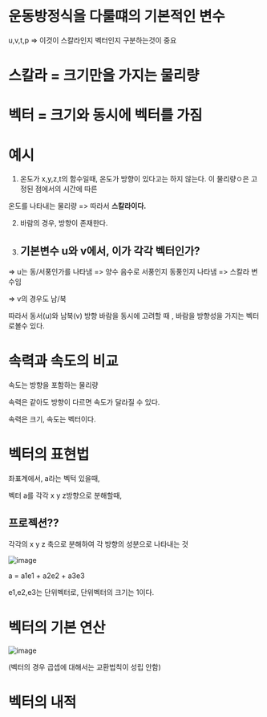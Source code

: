 # 운동방정식을 다룰떄의 기본적인 변수
u,v,t,p => 이것이 스칼라인지 벡터인지 구분하는것이 중요

# 스칼라 = 크기만을 가지는 물리량

# 벡터 = 크기와 동시에 벡터를 가짐

# 예시
1) 온도가 x,y,z,t의 함수일때, 온도가 방향이 있다고는 하지 않는다. 이 물리량ㅇ은 고정된 점에서의 시간에 따른 

온도를 나타내는 물리량 => 따라서 __스칼라이다.__

2) 바람의 경우, 방향이 존재한다. 

3) ## 기본변수 u와 v에서,  이가 각각 벡터인가? 
=> u는 동/서풍인가를 나타냄  => 양수 음수로 서풍인지 동풍인지 나타냄 => 스칼라 변수임

=> v의 경우도 남/북

따라서 동서(u)와 남북(v) 방향 바람을 동시에 고려할 때 , 바람을 방향성을 가지는 벡터로볼수 있다. 

# 속력과 속도의 비교

속도는 방향을 포함하는 물리량

속력은 같아도 방향이 다르면 속도가 달라질 수 있다.

속력은 크기, 속도는 벡터이다.

# 벡터의 표현법

좌표계에서, a라는 벡턱 있을때,

벡터 a를 각각 x y z방향으로 분해할때, 

## 프로젝션??

각각의 x y z 축으로 분해하여 각 방향의 성분으로 나타내는 것

![image](https://user-images.githubusercontent.com/73323188/126039257-bbd4b114-92b0-4d7b-bd3b-dc6a9a730b10.png)

a = a1e1 + a2e2 + a3e3 

e1,e2,e3는 단위벡터로, 단위벡터의 크기는 1이다.



# 벡터의 기본 연산

![image](https://user-images.githubusercontent.com/73323188/126040523-020e7bc7-f68b-4a94-a759-934a371b9ece.png)

(벡터의 경우 곱셉에 대해서는 교환법칙이 성립 안함)



# 벡터의 내적









